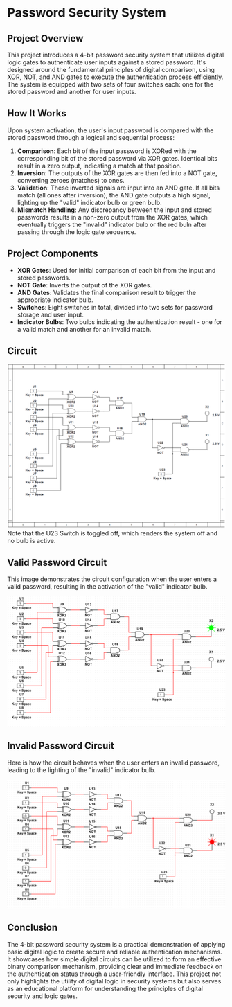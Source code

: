 # Password Security System

## Project Overview

This project introduces a 4-bit password security system that utilizes digital logic gates to authenticate user inputs against a stored password. It's designed around the fundamental principles of digital comparison, using XOR, NOT, and AND gates to execute the authentication process efficiently. The system is equipped with two sets of four switches each: one for the stored password and another for user inputs. 

## How It Works

Upon system activation, the user's input password is compared with the stored password through a logical and sequential process:

1. **Comparison**: Each bit of the input password is XORed with the corresponding bit of the stored password via XOR gates. Identical bits result in a zero output, indicating a match at that position.
2. **Inversion**: The outputs of the XOR gates are then fed into a NOT gate, converting zeroes (matches) to ones.
3. **Validation**: These inverted signals are input into an AND gate. If all bits match (all ones after inversion), the AND gate outputs a high signal, lighting up the "valid" indicator bulb or green bulb.
4. **Mismatch Handling**: Any discrepancy between the input and stored passwords results in a non-zero output from the XOR gates, which eventually triggers the "invalid" indicator bulb or the red buln after passing through the logic gate sequence.

## Project Components

- **XOR Gates**: Used for initial comparison of each bit from the input and stored passwords.
- **NOT Gate**: Inverts the output of the XOR gates.
- **AND Gates**: Validates the final comparison result to trigger the appropriate indicator bulb.
- **Switches**: Eight switches in total, divided into two sets for password storage and user input.
- **Indicator Bulbs**: Two bulbs indicating the authentication result - one for a valid match and another for an invalid match.

  
## Circuit

![4-Bit Password Security System](Images/Circuit.png)
Note that the U23 Switch is toggled off, which renders the system off and no bulb is active.

## Valid Password Circuit

This image demonstrates the circuit configuration when the user enters a valid password, resulting in the activation of the "valid" indicator bulb.

![Valid Password Circuit](Images/Valid.png)

## Invalid Password Circuit

Here is how the circuit behaves when the user enters an invalid password, leading to the lighting of the "invalid" indicator bulb.

![Invalid Password Circuit](Images/Invalid.png)

## Conclusion

The 4-bit password security system is a practical demonstration of applying basic digital logic to create secure and reliable authentication mechanisms. It showcases how simple digital circuits can be utilized to form an effective binary comparison mechanism, providing clear and immediate feedback on the authentication status through a user-friendly interface. This project not only highlights the utility of digital logic in security systems but also serves as an educational platform for understanding the principles of digital security and logic gates.
